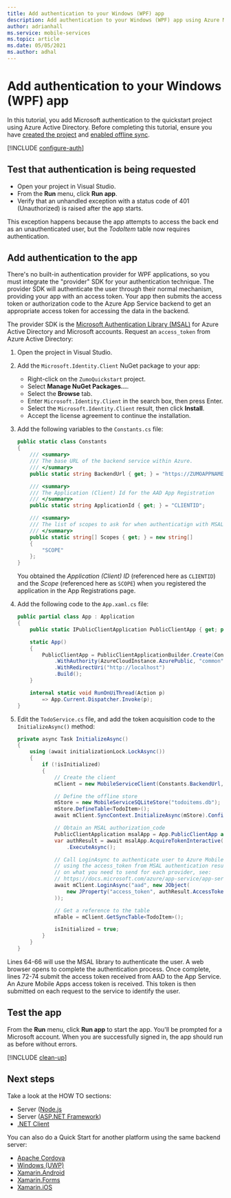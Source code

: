 ```yaml
---
title: Add authentication to your Windows (WPF) app
description: Add authentication to your Windows (WPF) app using Azure Mobile Apps with our tutorial.
author: adrianhall
ms.service: mobile-services
ms.topic: article
ms.date: 05/05/2021
ms.author: adhal
---
```


# Add authentication to your Windows (WPF) app

In this tutorial, you add Microsoft authentication to the quickstart project using Azure Active Directory. Before completing this tutorial, ensure you have [created the project](./index.md) and [enabled offline sync](./offline.md).

[!INCLUDE [configure-auth](~/mobile-apps/azure-mobile-apps/includes/quickstart-configure-auth-native.md)]

## Test that authentication is being requested

* Open your project in Visual Studio.
* From the **Run** menu, click **Run app**.
* Verify that an unhandled exception with a status code of 401 (Unauthorized) is raised after the app starts.

This exception happens because the app attempts to access the back end as an unauthenticated user, but the *TodoItem* table now requires authentication.

## Add authentication to the app

There's no built-in authentication provider for WPF applications, so you must integrate the "provider" SDK for your authentication technique.  The provider SDK will authenticate the user through their normal mechanism, providing your app with an access token.  Your app then submits the access token or authorization code to the Azure App Service backend to get an appropriate access token for accessing the data in the backend.

The provider SDK is the [Microsoft Authentication Library (MSAL)](/azure/active-directory/develop/msal-overview) for Azure Active Directory and Microsoft accounts.  Request an `access_token` from Azure Active Directory:

1. Open the project in Visual Studio.

2. Add the `Microsoft.Identity.Client` NuGet package to your app:
    * Right-click on the `ZumoQuickstart` project.
    * Select **Manage NuGet Packages...**.
    * Select the **Browse** tab.
    * Enter `Microsoft.Identity.Client` in the search box, then press Enter.
    * Select the `Microsoft.Identity.Client` result, then click **Install**.
    * Accept the license agreement to continue the installation.

3. Add the following variables to the `Constants.cs` file:

    ``` csharp
    public static class Constants
    {
        /// <summary>
        /// The base URL of the backend service within Azure.
        /// </summary>
        public static string BackendUrl { get; } = "https://ZUMOAPPNAME.azurewebsites.net";

        /// <summary>
        /// The Application (Client) Id for the AAD App Registration
        /// </summary>
        public static string ApplicationId { get; } = "CLIENTID";

        /// <summary>
        /// The list of scopes to ask for when authenticatign with MSAL
        /// </summary>
        public static string[] Scopes { get; } = new string[]
        {
            "SCOPE"
        };
    }
    ```

    You obtained the _Application (Client) ID_ (referenced here as `CLIENTID`) and the _Scope_ (referenced here as `SCOPE`) when you registered the application in the App Registrations page.

4. Add the following code to the `App.xaml.cs` file:

    ``` csharp
    public partial class App : Application
    {
        public static IPublicClientApplication PublicClientApp { get; private set; }

        static App()
        {
            PublicClientApp = PublicClientApplicationBuilder.Create(Constants.ApplicationId)
                .WithAuthority(AzureCloudInstance.AzurePublic, "common")
                .WithRedirectUri("http://localhost")
                .Build();
        }

        internal static void RunOnUiThread(Action p)
            => App.Current.Dispatcher.Invoke(p);
    }
    ```

5. Edit the `TodoService.cs` file, and add the token acquisition code to the `InitializeAsync()` method:

    ``` csharp
    private async Task InitializeAsync()
    {
        using (await initializationLock.LockAsync())
        {
            if (!isInitialized)
            {
                // Create the client
                mClient = new MobileServiceClient(Constants.BackendUrl, new LoggingHandler());

                // Define the offline store
                mStore = new MobileServiceSQLiteStore("todoitems.db");
                mStore.DefineTable<TodoItem>();
                await mClient.SyncContext.InitializeAsync(mStore).ConfigureAwait(false);

                // Obtain an MSAL authorization_code
                PublicClientApplication msalApp = App.PublicClientApp as PublicClientApplication;
                var authResult = await msalApp.AcquireTokenInteractive(Constants.Scopes)
                    .ExecuteAsync();

                // Call LoginAsync to authenticate user to Azure Mobile Apps Server
                // using the access_token from MSAL authentication result.  For details
                // on what you need to send for each provider, see:
                // https://docs.microsoft.com/azure/app-service/app-service-authentication-how-to#validate-tokens-from-providers
                await mClient.LoginAsync("aad", new JObject(
                    new JProperty("access_token", authResult.AccessToken)
                ));

                // Get a reference to the table
                mTable = mClient.GetSyncTable<TodoItem>();

                isInitialized = true;
            }
        }
    }
    ```

Lines 64-66 will use the MSAL library to authenticate the user.  A web browser opens to complete the authentication process.  Once complete, lines 72-74 submit the access token received from AAD to the App Service. An Azure Mobile Apps access token is received.  This token is then submitted on each request to the service to identify the user.

## Test the app

From the **Run** menu, click **Run app** to start the app.  You'll be prompted for a Microsoft account.  When you are successfully signed in, the app should run as before without errors.

[!INCLUDE [clean-up](~/mobile-apps/azure-mobile-apps/includes/quickstart-clean-up.md)]

## Next steps

Take a look at the HOW TO sections:

* Server ([Node.js](../../howto/server/nodejs.md)
* Server ([ASP.NET Framework](../../howto/server/dotnet-framework.md))
* [.NET Client](../../howto/client/dotnet.md)

You can also do a Quick Start for another platform using the same backend server:

* [Apache Cordova](../cordova/index.md)
* [Windows (UWP)](../uwp/index.md)
* [Xamarin.Android](../xamarin-android/index.md)
* [Xamarin.Forms](../xamarin-forms/index.md)
* [Xamarin.iOS](../xamarin-ios/index.md)
